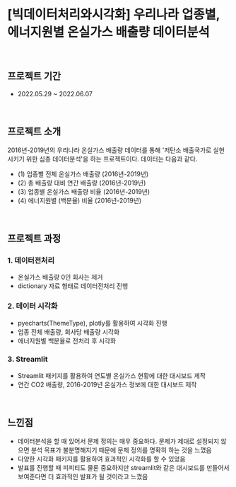 # [빅데이터처리와시각화] 우리나라 업종별, 에너지원별 온실가스 배출량 데이터분석 

<br>

## 프로젝트 기간
- 2022.05.29 ~ 2022.06.07

<br>

## 프로젝트 소개
2016년-2019년의 우리나라 온실가스 배출량 데이터를 통해 '저탄소 배출국가로 실현시키기 위한 심층 데이터분석'을 하는 프로젝트이다.
데이터는 다음과 같다. 
* (1) 업종별 전체 온실가스 배출량 (2016년-2019년)
* (2) 총 배출량 대비 연간 배출량 (2016년-2019년)
* (3) 업종별 온실가스 배출량 비율 (2016년-2019년)
* (4) 에너지원별 (백분율) 비율 (2016년-2019년)

<br>

## 프로젝트 과정
### 1. 데이터전처리 
* 온실가스 배출량 0인 회사는 제거
* dictionary 자료 형태로 데이터전처리 진행

### 2. 데이터 시각화
* pyecharts(ThemeType), plotly를 활용하여 시각화 진행
* 업종 전체 배출량, 회사당 배출량 시각화
* 에너지원별 백분율로 전처리 후 시각화

### 3. Streamlit
* Streamlit 패키지를 활용하여 연도별 온실가스 현황에 대한 대시보드 제작
* 연간 CO2 배출량, 2016-2019년 온실가스 정보에 대한 대시보드 제작

<br>

## 느낀점
* 데이터분석을 할 때 있어서 문제 정의는 매우 중요하다. 문제가 제대로 설정되지 않으면 분석 목표가 불분명해지기 때문에 문제 정의를 명확히 하는 것을 느꼈음
* 다양한 시각화 패키지를 활용하여 효과적인 시각화를 할 수 있었음
* 발표를 진행할 때 피피티도 물론 중요하지만 streamlit와 같은 대시보드를 만들어서 보여준다면 더 효과적인 발표가 될 것이라고 느꼈음
